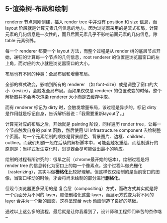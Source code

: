 ## 5-渲染树-布局和绘制

renderer 节点刚刚创建，插入 render tree 中并没有 position 和 size 信息，而 layout 阶段就是计算元素几何信息的地方。因为浏览器采用的是流式布局，计算元素的几何信息是一次性的，而且后面元素几乎不影响前面元素的几何信息，除 table 元素例外。

每一个 renderer 都要一个 layout 方法，而整个过程是从 render 树的底层节点开始，递归的计算每一个节点的几何信息，root renderer 的位置是浏览器窗口的左上角，而对应的大小就是浏览器窗口的大小。

布局也有不同的种类：全局布局和增量布局。

全部的样式改变，影响到所有的 renderer （如 font-size）或是调整了窗口的大小（resize），会触发全局布局。而如果仅仅是 renderer 的位置改变的时候，整个解析器并不会再次渲染 renderer 大小而是去缓存中取。

而有 renderer 标记为 dirty 时，会触发增量布局，该过程是异步的。标记 dirty 是作用就是标记自身，告诉解析器说：「我需要重新layout了。」

计算完对应的布局之后，开始就是 painting 阶段，同样遍历 render tree，让每一个节点触发自身的 paint 函数，然后使用 UI infrastructure component 去绘制整个页面。每一个元素绘制的顺序是背景颜色、背景图片、边框、children、outline。而我们知道一般在后续的解析脚本中，可能会触发重绘，而绘制遵行的原则是：当样式发生变化时，浏览器会尽可能做出最小的响应。

绘制的过程有所讲究的：很早之前（chrome最开始的版本），绘制过程是将 render tree 的信息转化为窗口上的每一个像素点，这个过程叫做光栅化（rasterizing），其实叫做**栅格化**比较好理解。但这样仅仅绘制的是当前窗口的图像，当窗口移动的时候，才会将尚未绘制的部分进行**删格化**。

但现今浏览器更多采用的是 复合层（compositing）方式，而改方式其实就是将一个页面分为不同的 layer，顺便删格化这些 layer，而展示方式变为将不同的 layer 合并为一个新的画面，这样呈现给 web 动画创造了良好的基础。

通过以上这么多的流程，最后就是让你我看到了，设计师和工程师们辛苦的杰作咯~